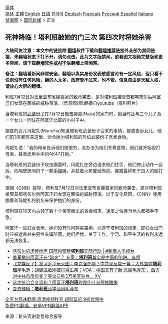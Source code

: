  <!-- 面包屑导航 --> <div class="breadcrumb"><!-- GTranslate: https://gtranslate.io/ -->  <div class="switcher notranslate">  <div class="selected">  <a href="#" onclick="return false;"> 简体</a>  </div>  <div class="option">  <a href="https://www.bannedbook.org" onclick="doGTranslate('zh-CN|zh-CN');jQuery('div.switcher div.selected a').html(jQuery(this).html());return false;" title="简体中文" class="nturl selected"> 简体</a>  <a href="https://www.bannedbook.org/zh-tw/" onclick="doGTranslate('zh-CN|zh-TW');jQuery('div.switcher div.selected a').html(jQuery(this).html());return false;" title="繁體中文" class="nturl"> 正體</a>  <a href="https://www.bannedbook.org/en/" onclick="doGTranslate('zh-CN|en');jQuery('div.switcher div.selected a').html(jQuery(this).html());return false;" title="English" class="nturl"> English</a>  <a href="https://www.bannedbook.org/ja/" onclick="doGTranslate('zh-CN|ja');jQuery('div.switcher div.selected a').html(jQuery(this).html());return false;" title="日本語" class="nturl"> 日語</a>  <a href="https://www.bannedbook.org/ko/" onclick="doGTranslate('zh-CN|ko');jQuery('div.switcher div.selected a').html(jQuery(this).html());return false;" title="한국어" class="nturl"> 한국어</a>  <a href="https://www.bannedbook.org/de/" onclick="doGTranslate('zh-CN|de');jQuery('div.switcher div.selected a').html(jQuery(this).html());return false;" title="Deutsch" class="nturl"> Deutsch</a>  <a href="https://www.bannedbook.org/fr/" onclick="doGTranslate('zh-CN|fr');jQuery('div.switcher div.selected a').html(jQuery(this).html());return false;" title="Français" class="nturl"> Français</a>  <a href="https://www.bannedbook.org/ru/" onclick="doGTranslate('zh-CN|ru');jQuery('div.switcher div.selected a').html(jQuery(this).html());return false;" title="Русский" class="nturl"> Русский</a>  <a href="https://www.bannedbook.org/es/" onclick="doGTranslate('zh-CN|es');jQuery('div.switcher div.selected a').html(jQuery(this).html());return false;" title="Español" class="nturl"> Español</a>  <a href="https://www.bannedbook.org/it/" onclick="doGTranslate('zh-CN|it');jQuery('div.switcher div.selected a').html(jQuery(this).html());return false;" title="Italiano" class="nturl"> Italiano</a>  </div>  </div>      <div class='breadcrumb-sub'><!-- Breadcrumb NavXT 6.3.0 --> <a href="https://www.bannedbook.org/" class="home">禁闻网</a> &gt; <a href="https://www.bannedbook.org/bnews/worldnews/" class="category">国际新闻</a> &gt; 正文</div></div><h2>死神降临！塔利班敲她的门三次 第四次时将她杀害</h2> <p class="notice"><b>大陆网友注意：本文中的链接除 <a href="https://github.com/bannedbook/fanqiang" >翻墙</a>软件下载和<a href="https://github.com/killgcd/justmysocks/blob/master/README.md">翻墙推荐</a>链接外全部为禁网链接，未翻墙状态下打不开，请勿点击。此为文字版禁闻，欲看图文视频完整版和更多禁闻，请下载<a href="https://github.com/bannedbook/fanqiang">翻墙软件或APP</a>后翻墙上禁闻网。</p><p>备注：翻墙看新闻非常安全，翻墙以真实身份发表敏感言论有一定风险，但只看不说则没有任何风险，翻的人太多，政府管不过来，也不管。信息自由是天赋人权，请放心大胆的翻墙。</b></p>  <div class="entry"> <p id="conimg">利班7月12日对法里亚布省娜嘉家的致命袭击，是对<a href="https://www.bannedbook.org/bnews/tag/%e5%a1%94%e5%88%a9%e7%8f%ad/" class="st_tag internal_tag" rel="tag" title="标签 塔利班 下的日志">塔利班</a>接管首都<a href="https://www.bannedbook.org/bnews/tag/%E5%96%80%E5%B8%83%E5%B0%94/" class="st_tag internal_tag" rel="tag" title="标签 喀布尔 下的日志">喀布尔</a>后<a href="https://www.bannedbook.org/bnews/tag/%e9%98%bf%e5%af%8c%e6%b1%97/" class="st_tag internal_tag" rel="tag" title="标签 阿富汗 下的日志">阿富汗</a>妇女现在面临的威胁预演。(示意图)图:翻摄自youtube（资料照片）</p> <p>当塔利班的<a href="https://www.bannedbook.org/bnews/tag/%E6%AD%A6%E8%A3%85%E4%BB%BD%E5%AD%90/" class="st_tag internal_tag" rel="tag" title="标签 武装份子 下的日志">武装份子</a>在7月12日敲击娜嘉(Najia)的家门时，她当时正与三个儿子及一个女儿一同住在阿富汗北部的小村子中。</p>  <p>娜嘉的女儿玛妮扎(Manizha)知道塔利班武装份子会来的事情，娜嘉告诉女儿，他们前3天都有来这里，命令她为塔利班的15位武装份子烹煮食物。</p> <p>玛妮扎说：“我的母亲告诉他们她很穷，没办法为他们烹煮食物，他们就开始殴打母亲，甚至还用手中的AK47打她。”</p>  <p>当塔利班的武装份子攻击娜嘉时，玛妮扎在旁边请求他们住手，他们停止动作一会后，向隔壁房间扔了一颗<a href="https://www.bannedbook.org/bnews/tag/%e6%89%8b%e6%a6%b4%e5%bc%b9/" class="st_tag internal_tag" rel="tag" title="标签 手榴弹 下的日志">手榴弹</a>，并趁着火势蔓延而逃。娜嘉最终死于四人的殴打中。</p> <p>根据《<a href="https://www.bannedbook.org/bnews/tag/cnn/" class="st_tag internal_tag" rel="tag" title="标签 CNN 下的日志">CNN</a>》报导，塔利班7月12日对法里亚布省娜嘉家的致命袭击，是对塔利班接管首都喀布尔后阿富汗妇女现在面临的威胁预演。出于安全原因，《CNN》使用娜嘉和玛妮扎的别名来保护她们的身份。</p>  <p>塔利班在10天内占领了数十个美军撤出的省会城市，速度之快连当地人都措手不急。</p> <p>阿富汗一些妇女表示，她们没有时间购买罩袍，以遵守塔利班的规定，即妇女出门时应被遮盖并由男性亲属陪同。她们担忧，关于工作、学习、和平生活的权利永远都无法恢复。</p>  <ul class='op-related-articles' title='相关阅读'> <li><a href='https://www.bannedbook.org/bnews/bannedvideo/20210819/1608768.html' target='_blank'>喀布尔机场传枪声 国际将观察<b>塔利班</b>实际行动 | #新唐人电视台</a></li> <li><a href='https://www.bannedbook.org/bnews/topimagenews/20210819/1608767.html' target='_blank'>美军撤出阿富汗在“暗爽”？ 专家：<b>塔利班</b>其实是中国的陷阱、麻烦</a></li> <li><a href='https://www.bannedbook.org/bnews/bannedvideo/20210819/1608762.html' target='_blank'>【党媒反了】发习近平玩火图；李克强在哪？中共现反常一幕；大外宣吹<b>塔利班</b>学毛选；胡锡进脸刚被打得生疼；VOA：中国又有了新‘恶魔毛泽东’，西方对中共态度质变？美议员称3万美军驻台... XV</a></li> <li><a href='https://www.bannedbook.org/bnews/worldnews/20210819/1608749.html' target='_blank'>这次统治会变温和？阿富汗<b>塔利班</b>炸毁什叶派领袖雕像</a></li> <li><a href='https://www.bannedbook.org/bnews/ssgc/20210819/1608744.html' target='_blank'>变态辣椒：<b>塔利班</b>活学活用毛泽东</a></li> </ul> <p class="texttj"> <a href="https://github.com/bannedbook/fanqiang/wiki/V2ray%E6%9C%BA%E5%9C%BA" target="_blank">全平台高速翻墙:高清视频秒开,超低延迟,9折优惠中</a><br/> <a href="https://github.com/bannedbook/fanqiang/wiki/%E7%A6%81%E9%97%BB%E7%BD%91%E5%AE%89%E5%8D%93%E7%BF%BB%E5%A2%99%E6%96%B0%E9%97%BBAPP" target="_blank">免费PC翻墙、安卓VPN翻墙APP</a></p><p> 来源：新头壳谢宜哲综合报导 </p><a name='sharetosocial'></a>  <div style="margin-bottom:5px;padding-bottom:5px;clear:both"> <div id="archive-pix-1" class="banner-ads"> <!-- AuctionX Display platform tag START --> <div id="26318x728x90x621x_ADSLOT2" clicktrack="%%CLICK_URL_ESC%%"></div> <!-- AuctionX Display platform tag END --> </div> <div id="archive-pix-2" class="banner-ads"> <!-- AuctionX Display platform tag START --> <div id="26315x300x250x621x_ADSLOT2" clicktrack="%%CLICK_URL_ESC%%"></div> <!-- AuctionX Display platform tag END --> </div> </div>  <div id="archive-pix-1" class="banner-ads"> <!-- AuctionX Display platform tag START --> <div id="26318x728x90x621x_ADSLOT3" clicktrack="%%CLICK_URL_ESC%%"></div> <!-- AuctionX Display platform tag END --> </div> </div><!--END ENTRY--> 